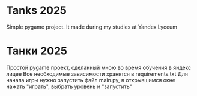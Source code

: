 # Tanks 2025
Simple pygame project. It made during my studies at Yandex Lyceum

# Танки 2025
Простой pygame проект, сделанный мною во время обучения в яндекс лицее
Все необходимые зависимости хранятся в requirements.txt
Для начала игры нужно запустить файл main.py, в открывшимся окне нажать "играть", выбрать уровень и "запустить"
